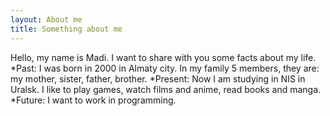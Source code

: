 ```yaml
---
layout: About me
title: Something about me
---
```

Hello, my name is Madi. I want to share with you  some facts about my life.
*Past: I was born in 2000 in Almaty city. In my family 5 members, they are: my mother, sister, father, brother. 
*Present: Now I am studying in NIS in Uralsk. I like to play games, watch films and anime, read books and manga.
*Future: I want to work in programming.

